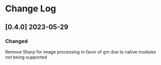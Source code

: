 # Change Log

## [0.4.0] 2023-05-29

### Changed
Remove Sharp for image processing in favor of gm due to native modules not being supported